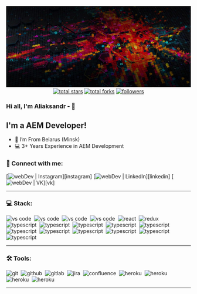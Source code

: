 <img src="https://github.com/AliaksandrHvozdzeu/AliaksandrHvozdzeu/blob/main/assets/bk.jpg">

<div align="center">
  <a href="https://github.com/AliaksandrHvozdzeu?tab=repositories&sort=stargazers">
    <img alt="total stars" title="Total stars on GitHub" src="https://custom-icon-badges.herokuapp.com/badge/dynamic/json?logo=star&color=7c007c&labelColor=640464&label=Stars&style=for-the-badge&query=%24.stars&url=https://api.github-star-counter.workers.dev/user/AliaksandrHvozdzeu"/></a>
  <a href="https://github.com/AliaksandrHvozdzeu?tab=repositories&sort=stargazers">
    <img alt="total forks" title="Total forks on GitHub" src="https://custom-icon-badges.herokuapp.com/badge/dynamic/json?logo=fork&color=55960c&labelColor=488207&label=Forks&style=for-the-badge&query=%24.forks&url=https://api.github-star-counter.workers.dev/user/AliaksandrHvozdzeu"/></a>
  <a href="https://github.com/AliaksandrHvozdzeu">
    <img alt="followers" title="Follow me on Github" src="https://custom-icon-badges.herokuapp.com/github/followers/AliaksandrHvozdzeu?color=236ad3&labelColor=1155ba&style=for-the-badge&logo=person-add&label=Follow&logoColor=white"/></a>
</div>

### Hi all, I'm Aliaksandr - 👋 

## I'm a AEM Developer!

- 📍 I’m From Belarus (Minsk)
- 💻 3+ Years Experience in AEM Development

### 🤝 Connect with me:

[<img alt="webDev | Instagram" src="https://img.shields.io/badge/instagram-E4405F.svg?&style=for-the-badge&logo=instagram&logoColor=white" />][instagram]
[<img alt="webDev | LinkedIn" src="https://img.shields.io/badge/linkedin-0077B5.svg?&style=for-the-badge&logo=linkedin&logoColor=white" />][linkedin]
[<img alt="webDev | VK" src="https://img.shields.io/badge/vk-4680C2.svg?&style=for-the-badge&logo=vk&logoColor=white" />][vk]

---

### 💻 Stack:

<img alt="vs code" src="https://img.shields.io/badge/aem-FD2D2D.svg?&style=for-the-badge&logo=aem&logoColor=fff" />&nbsp;
<img alt="vs code" src="https://img.shields.io/badge/adobe-%23FF0000.svg?style=for-the-badge&logo=adobe&logoColor=white" />&nbsp;
<img alt="vs code" src="https://img.shields.io/badge/java-%23ED8B00.svg?style=for-the-badge&logo=java&logoColor=white" />&nbsp;
<img alt="vs code" src="https://img.shields.io/badge/javascript-%23323330.svg?style=for-the-badge&logo=javascript&logoColor=%23F7DF1E" />&nbsp;
<img alt="react" src="https://img.shields.io/badge/react-61DAFB.svg?&style=for-the-badge&logo=react&logoColor=fff" />&nbsp;
<img alt="redux" src="https://img.shields.io/badge/redux-764ABC.svg?&style=for-the-badge&logo=redux&logoColor=fff" />&nbsp;
<img alt="typescript" src="https://img.shields.io/badge/typescript-007ACC.svg?&style=for-the-badge&logo=typescript&logoColor=fff" />&nbsp;
<img alt="typescript" src="https://img.shields.io/badge/angular-%23DD0031.svg?style=for-the-badge&logo=angular&logoColor=white" />&nbsp;
<img alt="typescript" src="https://img.shields.io/badge/css3-%231572B6.svg?style=for-the-badge&logo=css3&logoColor=white" />&nbsp;
<img alt="typescript" src="https://img.shields.io/badge/node.js-6DA55F?style=for-the-badge&logo=node.js&logoColor=white" />&nbsp;
<img alt="typescript" src="https://img.shields.io/badge/apache-%23D42029.svg?style=for-the-badge&logo=apache&logoColor=white" />&nbsp;
<img alt="typescript" src="https://img.shields.io/badge/Apache%20Maven-C71A36?style=for-the-badge&logo=Apache%20Maven&logoColor=white" />&nbsp;
<img alt="typescript" src="https://img.shields.io/badge/jenkins-%232C5263.svg?style=for-the-badge&logo=jenkins&logoColor=white" />&nbsp;
<img alt="typescript" src="https://img.shields.io/badge/MongoDB-%234ea94b.svg?style=for-the-badge&logo=mongodb&logoColor=white" />&nbsp;
<img alt="typescript" src="https://img.shields.io/badge/mysql-%2300f.svg?style=for-the-badge&logo=mysql&logoColor=white" />&nbsp;
<img alt="typescript" src="https://img.shields.io/badge/postgres-%23316192.svg?style=for-the-badge&logo=postgresql&logoColor=white" />&nbsp;
<img alt="typescript" src="https://img.shields.io/badge/-jest-%23C21325?style=for-the-badge&logo=jest&logoColor=white" />&nbsp;

---

### 🛠 Tools:

<img alt="git" src="https://img.shields.io/badge/git-F05033.svg?&style=for-the-badge&logo=git&logoColor=fff" />&nbsp;
<img alt="github" src="https://img.shields.io/badge/github-000.svg?&style=for-the-badge&logo=github&logoColor=fff" />&nbsp;
<img alt="gitlab" src="https://img.shields.io/badge/gitlab-380D75.svg?&style=for-the-badge&logo=gitlab&logoColor=fff" />&nbsp;
<img alt="jira" src="https://img.shields.io/badge/jira-2D80FF.svg?&style=for-the-badge&logo=jira&logoColor=fff" />&nbsp;
<img alt="confluence" src="https://img.shields.io/badge/confluence-1F4D7D.svg?&style=for-the-badge&logo=confluence&logoColor=fff" />&nbsp;
<img alt="heroku" src="https://img.shields.io/badge/heroku-5920B1.svg?&style=for-the-badge&logo=heroku&logoColor=fff" />&nbsp;
<img alt="heroku" src="https://img.shields.io/badge/Eclipse-FE7A16.svg?style=for-the-badge&logo=Eclipse&logoColor=white" />&nbsp;
<img alt="heroku" src="https://img.shields.io/badge/IntelliJIDEA-000000.svg?style=for-the-badge&logo=intellij-idea&logoColor=white" />&nbsp;
<img alt="heroku" src="https://img.shields.io/badge/webstorm-143?style=for-the-badge&logo=webstorm&logoColor=white&color=black" />&nbsp;

---


